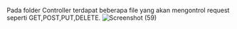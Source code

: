 Pada folder Controller terdapat beberapa file yang akan mengontrol request seperti GET,POST,PUT,DELETE.
![Screenshot (59)](https://github.com/indahtr/Tugas-Akhir-PBO/assets/114896114/deb87463-a5cb-4f9b-acf2-ca8600641d19)

